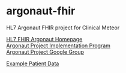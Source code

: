 # argonaut-fhir
HL7 Argonaut FHIR project for Clinical Meteor


[HL7 FHIR Argonaut Homepage](http://argonautwiki.hl7.org/index.php?title=Main_Page)  
[Argonaut Project Implementation Program](http://www.hl7.org/documentcenter/public_temp_5CA28742-1C23-BA17-0CDCC42B408067A3/wg/argonaut/Argonaut%20Implementation%20Program%20Kickoff-24%20Feb%202015-v3.pdf)  
[Argonaut Project Google Group](https://groups.google.com/forum/#!forum/argonaut-project)  

[Example Patient Data](http://hl7-fhir.github.io/overview-dev.html)  
